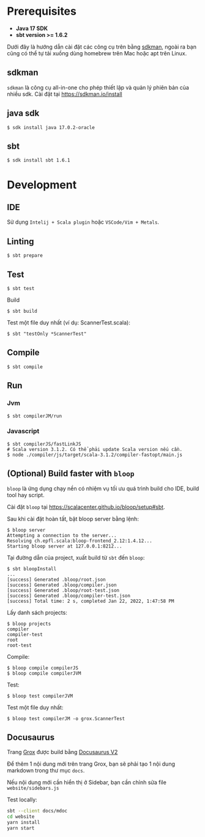 # Prerequisites
* **Java 17 SDK**
* **sbt version >= 1.6.2**


Dưới đây là hướng dẫn cài đặt các công cụ trên bằng [sdkman](https://sdkman.io), ngoài ra bạn cũng có thể tự tải xuồng dùng homebrew trên Mac hoặc apt trên Linux.

## sdkman
`sdkman` là công cụ all-in-one cho phép thiết lập và quản lý phiên bản của nhiều sdk. Cài đặt tại https://sdkman.io/install

## java sdk
```
$ sdk install java 17.0.2-oracle
```

## sbt
```
$ sdk install sbt 1.6.1
```

# Development

## IDE

Sử dụng `Intelij + Scala plugin` hoặc `VSCode/Vim + Metals`.

## Linting

```
$ sbt prepare
```

## Test

```
$ sbt test
```

Build

```
$ sbt build
```

Test một file duy nhất (ví dụ: ScannerTest.scala):
```
$ sbt "testOnly *ScannerTest"
```

## Compile

```
$ sbt compile
```

## Run

### Jvm

```
$ sbt compilerJM/run
```

### Javascript

```
$ sbt compilerJS/fastLinkJS
# Scala version 3.1.2. Có thể phải update Scala version nếu cần.
$ node ./compiler/js/target/scala-3.1.2/compiler-fastopt/main.js
```



## (Optional) Build faster with `bloop`
`bloop` là ứng dụng chạy nền có nhiệm vụ tối ưu quá trình build cho IDE, build tool hay script.

Cài đặt `bloop` tại https://scalacenter.github.io/bloop/setup#sbt.

Sau khi cài đặt hoàn tất, bật bloop server bằng lệnh:
```
$ bloop server
Attempting a connection to the server...
Resolving ch.epfl.scala:bloop-frontend_2.12:1.4.12...
Starting bloop server at 127.0.0.1:8212...
```

Tại đường dẫn của project, xuất build từ `sbt` đến `bloop`:
```
$ sbt bloopInstall
...
[success] Generated .bloop/root.json
[success] Generated .bloop/compiler.json
[success] Generated .bloop/root-test.json
[success] Generated .bloop/compiler-test.json
[success] Total time: 2 s, completed Jan 22, 2022, 1:47:58 PM

```

Lấy danh sách projects:

```
$ bloop projects
compiler
compiler-test
root
root-test
```


Compile:

```
$ bloop compile compilerJS
$ bloop compile compilerJVM
```

Test:

```
$ bloop test compilerJVM
```

Test một file duy nhất:

```
$ bloop test compilerJM -o grox.ScannerTest
```

## Docusaurus

Trang [Grox](https://grokking-vietnam.github.io/grox/) được build bằng [Docusaurus V2](https://docusaurus.io/)

Để thêm 1 nội dung mới trên trang Grox, bạn sẽ phải tạo 1 nội dung markdown trong thư mục `docs`.

Nếu nội dung mới cần hiển thị ở Sidebar, bạn cần chỉnh sửa file `website/sidebars.js`

Test locally:

```bash
sbt --client docs/mdoc
cd website
yarn install
yarn start
```